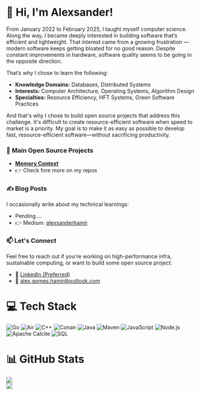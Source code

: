 # 👋 Hi, I'm Alexsander!
From January 2022 to February 2025, I taught myself computer science. Along the way, I became deeply interested in building software that’s efficient and lightweight. That interest came from a growing frustration — modern software keeps getting bloated for no good reason. Despite constant improvements in hardware, software quality seems to be going in the opposite direction.

That’s why I chose to learn the following:
- **Knowledge Domains:** Databases, Distributed Systems  
- **Interests:** Computer Architecture, Operating Systems, Algorithm Design  
- **Specialties:** Resource Efficiency, HFT Systems, Green Software Practices

And that's why I chose to build open source projects that address this challenge. It's difficult to create resource-efficient software when speed to market is a priority. My goal is to make it as easy as possible to develop fast, resource-efficient software—without sacrificing productivity.

### 🧠 Main Open Source Projects
- **[Memory Context](https://github.com/AlexsanderHamir/memory-context)**
- 👉 Check fore more on my repos
### ✍️ Blog Posts
I occasionally write about my technical learnings:
- Pending....
- 👉 Medium: [alexsanderhamir](https://alexsanderhamir.medium.com/)
### 📫 Let's Connect
Feel free to reach out if you're working on high-performance infra, sustainable computing, or want to build some open source project.
- 💼 [LinkedIn (Preferred)](https://www.linkedin.com/in/alexsander-baptista/)
- 📧 alex.gomes.hamir@outlook.com
# 💻 Tech Stack
![Go](https://img.shields.io/badge/go-%2300ADD8.svg?style=for-the-badge&logo=go&logoColor=white)
![Air](https://img.shields.io/badge/Air%20(Golang%20Hot%20Reload)-00ADD8?style=for-the-badge&logo=go&logoColor=white)
![C++](https://img.shields.io/badge/c++-%2300599C.svg?style=for-the-badge&logo=c%2B%2B&logoColor=white)
![Conan](https://img.shields.io/badge/conan-35495E?style=for-the-badge&logo=circle&logoColor=white)
![Java](https://img.shields.io/badge/java-%23ED8B00.svg?style=for-the-badge&logo=openjdk&logoColor=white)
![Maven](https://img.shields.io/badge/maven-C71A36?style=for-the-badge&logo=apachemaven&logoColor=white)
![JavaScript](https://img.shields.io/badge/javascript-%23323330.svg?style=for-the-badge&logo=javascript&logoColor=%23F7DF1E)
![Node.js](https://img.shields.io/badge/node.js-339933?style=for-the-badge&logo=nodedotjs&logoColor=white)
![Apache Calcite](https://img.shields.io/badge/Apache%20Calcite-20232A?style=for-the-badge&logo=apache&logoColor=white)
![SQL](https://img.shields.io/badge/SQL-4479A1?style=for-the-badge&logo=postgresql&logoColor=white)
# 📊 GitHub Stats
![](https://github-readme-stats.vercel.app/api?username=AlexsanderHamir&theme=radical&hide_border=false&include_all_commits=true&count_private=true)<br/>
![](https://github-profile-trophy.vercel.app/?username=AlexsanderHamir&theme=radical&no-frame=false&no-bg=true&margin-w=4)
